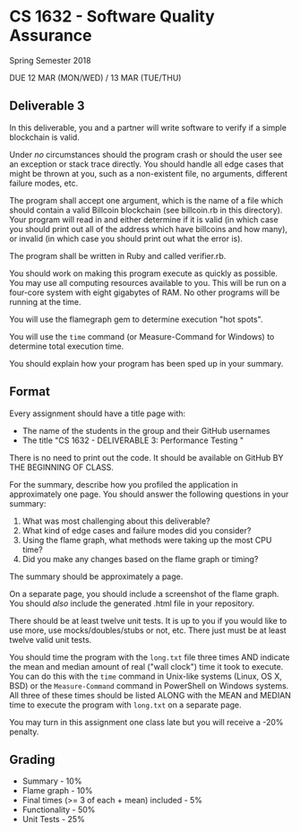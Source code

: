 # CS 1632 - Software Quality Assurance
Spring Semester 2018

DUE 12 MAR (MON/WED) / 13 MAR (TUE/THU)

## Deliverable 3

In this deliverable, you and a partner will write software to verify if a simple blockchain is valid.

Under _no_ circumstances should the program crash or should the user see an exception or stack trace directly.  You should handle all edge cases that might be thrown at you, such as a non-existent file, no arguments, different failure modes, etc.

The program shall accept one argument, which is the name of a file which should contain a valid Billcoin blockchain (see billcoin.rb in this directory).  Your program will read in and either determine if it is valid (in which case you should print out all of the address which have billcoins and how many), or invalid (in which case you should print out what the error is).

The program shall be written in Ruby and called verifier.rb.

You should work on making this program execute as quickly as possible.  You may use all computing resources available to you.  This will be run on a four-core system with eight gigabytes of RAM.  No other programs will be running at the time.

You will use the flamegraph gem to determine execution "hot spots".

You will use the `time` command (or Measure-Command for Windows) to determine total execution time.

You should explain how your program has been sped up in your summary.

## Format
Every assignment should have a title page with:
* The name of the students in the group and their GitHub usernames
* The title "CS 1632 - DELIVERABLE 3: Performance Testing "

There is no need to print out the code.  It should be available on GitHub BY THE BEGINNING OF CLASS.

For the summary, describe how you profiled the application in approximately one page.  You should answer the following questions in your summary:

1. What was most challenging about this deliverable?
1. What kind of edge cases and failure modes did you consider?
1. Using the flame graph, what methods were taking up the most CPU time?
1. Did you make any changes based on the flame graph or timing?

The summary should be approximately a page. 

On a separate page, you should include a screenshot of the flame graph.  You should  _also_ include the generated .html file in your repository.

There should be at least twelve unit tests.  It is up to you if you would like to use more, use mocks/doubles/stubs or not, etc.  There just must be at least twelve valid unit tests.

You should time the program with the `long.txt` file three times AND indicate the mean and median amount of real ("wall clock") time it took to execute.  You can do this with the `time` command in Unix-like systems (Linux, OS X, BSD) or the `Measure-Command` command in PowerShell on Windows systems.  All three of these times should be listed ALONG with the MEAN and MEDIAN time to execute the program with `long.txt` on a separate page.

You may turn in this assignment one class late but you will receive a -20% penalty.

## Grading
* Summary - 10%
* Flame graph - 10%
* Final times (>= 3 of each + mean) included - 5%
* Functionality - 50%
* Unit Tests - 25%

